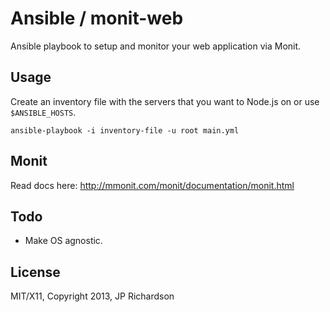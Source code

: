 Ansible / monit-web
===================

Ansible playbook to setup and monitor your web application via Monit.



Usage
-----

Create an inventory file with the servers that you want to Node.js on or use `$ANSIBLE_HOSTS`.

    ansible-playbook -i inventory-file -u root main.yml


Monit
-----

Read docs here: http://mmonit.com/monit/documentation/monit.html


Todo
----

- Make OS agnostic.



License
-------

MIT/X11, Copyright 2013, JP Richardson